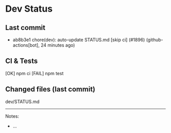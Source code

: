 # Dev Status

## Last commit
- ab8b3e1 chore(dev): auto-update STATUS.md [skip ci] (#1896) (github-actions[bot], 24 minutes ago)
## CI & Tests
[OK] npm ci
[FAIL] npm test

## Changed files (last commit)
dev/STATUS.md

---
Notes:
- ...
